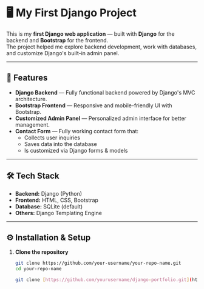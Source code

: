 # 🖥️ My First Django Project  

This is my **first Django web application** — built with **Django** for the backend and **Bootstrap** for the frontend.  
The project helped me explore backend development, work with databases, and customize Django's built-in admin panel.  

---

## 🚀 Features  

- **Django Backend** — Fully functional backend powered by Django's MVC architecture.  
- **Bootstrap Frontend** — Responsive and mobile-friendly UI with Bootstrap.  
- **Customized Admin Panel** — Personalized admin interface for better management.  
- **Contact Form** — Fully working contact form that:  
  - Collects user inquiries  
  - Saves data into the database  
  - Is customized via Django forms & models  

---

## 🛠️ Tech Stack  

- **Backend:** Django (Python)  
- **Frontend:** HTML, CSS, Bootstrap  
- **Database:** SQLite (default)  
- **Others:** Django Templating Engine  

---


## ⚙️ Installation & Setup  

1. **Clone the repository**  
   ```bash
   git clone https://github.com/your-username/your-repo-name.git
   cd your-repo-name

   git clone [https://github.com/yourusername/django-portfolio.git](https://github.com/Noman-hafeez0/Django-Porfollio-Web-.git)
